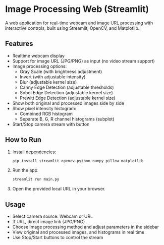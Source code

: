 # Image Processing Web (Streamlit)

A web application for real-time webcam and image URL processing with interactive controls, built using Streamlit, OpenCV, and Matplotlib.

## Features
 - Realtime webcam display
 - Support for image URL (JPG/PNG) as input (no video stream support)
 - Image processing options:
   - Gray Scale (with brightness adjustment)
   - Invert (with adjustable intensity)
   - Blur (adjustable kernel size)
   - Canny Edge Detection (adjustable thresholds)
   - Sobel Edge Detection (adjustable kernel size)
   - Prewitt Edge Detection (adjustable kernel size)
 - Show both original and processed images side by side
 - Show pixel intensity histogram:
   - Combined RGB histogram
   - Separate B, G, R channel histograms (subplot)
 - Start/Stop camera stream with button

## How to Run
1. Install dependencies:
   ```bash
   pip install streamlit opencv-python numpy pillow matplotlib
   ```
2. Run the app:
   ```bash
   streamlit run main.py
   ```
3. Open the provided local URL in your browser.

## Usage
- Select camera source: Webcam or URL
- If URL, direct image link (JPG/PNG)
- Choose image processing method and adjust parameters in the sidebar
- View original and processed images, and histograms in real time
- Use Stop/Start buttons to control the stream
